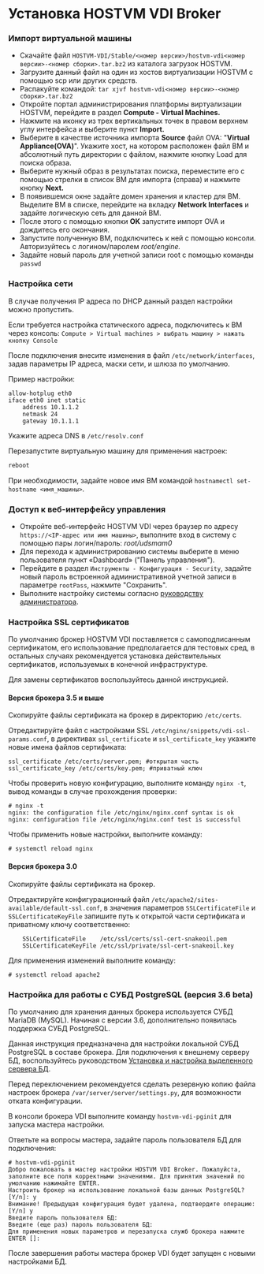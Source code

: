 # Установка HOSTVM VDI Broker

### Импорт виртуальной машины <a href="#import-vm" id="import-vm"></a>

* Скачайте файл `HOSTVM-VDI/Stable/<номер версии>/hostvm-vdi<номер версии>-<номер сборки>.tar.bz2` из каталога загрузок HOSTVM.
* Загрузите данный файл на один из хостов виртуализации HOSTVM с помощью scp или других средств.
* Распакуйте командой: `tar xjvf hostvm-vdi<номер версии>-<номер сборки>.tar.bz2`
* Откройте портал администрирования платформы виртуализации HOSTVM, перейдите в раздел **Compute - Virtual Machines.**
* Нажмите на иконку из трех вертикальных точек в правом верхнем углу интерфейса и выберите пункт **Import.**
* Выберите в качестве источника импорта **Source** файл OVA: "**Virtual Appliance(OVA)**". Укажите хост, на котором расположен файл ВМ и абсолютный путь директории с файлом, нажмите кнопку Load для поиска образа.
* Выберите нужный образ в результатах поиска, переместите его с помощью стрелки в список ВМ для импорта (справа) и нажмите кнопку **Next.**
* В появившемся окне задайте домен хранения и кластер для ВМ. Выделите ВМ в списке, перейдите на вкладку **Network Interfaces** и задайте логическую сеть для данной ВМ.
* После этого с помощью кнопки **OK** запустите импорт OVA и дождитесь его окончания.
* Запустите полученную ВМ, подключитесь к ней с помощью консоли. Авторизуйтесь с логином/паролем _root/engine._
* Задайте новый пароль для учетной записи root с помощью команды `passwd`

### Настройка сети <a href="#network-config" id="network-config"></a>

В случае получения IP адреса по DHCP данный раздел настройки можно пропустить.

Если требуется настройка статического адреса, подключитесь к ВМ через консоль: `Compute > Virtual machines > выбрать машину > нажать кнопку Console`

После подключения внесите изменения в файл `/etc/network/interfaces`, задав параметры IP адреса, маски сети, и шлюза по умолчанию.

Пример настройки:

```
allow-hotplug eth0
iface eth0 inet static
    address 10.1.1.2
    netmask 24
    gateway 10.1.1.1
```

Укажите адреса DNS в `/etc/resolv.conf`

Перезапустите виртуальную машину для применения настроек:

```bash
reboot
```

При необходимости, задайте новое имя ВМ командой `hostnamectl set-hostname <имя_машины>`.

### Доступ к веб-интерфейсу управления <a href="#accessing-web-interface" id="accessing-web-interface"></a>

* Откройте веб-интерфейс HOSTVM VDI через браузер по адресу `https://<IP-адрес или имя машины>`, выполните вход в систему с помощью пары логин/пароль: _root/udsmam0_
* Для перехода к администрированию системы выберите в меню пользователя пункт «Dashboard» ("Панель управления").
* Перейдите в раздел `Инструменты - Конфигурация - Security`, задайте новый пароль встроенной административной учетной записи в параметре `rootPass`, нажмите "Сохранить".
* Выполните настройку системы согласно [руководству администратора](../../hostvm-vdi-admin-guide/).

### Настройка SSL сертификатов <a href="#ssl-certificates" id="ssl-certificates"></a>

По умолчанию брокер HOSTVM VDI поставляется с самоподписанным сертификатом, его использование предполагается для тестовых сред, в остальных случаях рекомендуется установка действительных сертификатов, используемых в конечной инфраструктуре.

Для замены сертификатов воспользуйтесь данной инструкцией.

#### Версия брокера 3.5 и выше <a href="#ssl-certificates-35" id="ssl-certificates-35"></a>

Скопируйте файлы сертификата на брокер в директорию `/etc/certs`.

Отредактируйте файл с настройками SSL `/etc/nginx/snippets/vdi-ssl-params.conf`, в директивах `ssl_certificate` и `ssl_certificate_key` укажите новые имена файлов сертификата:

```
ssl_certificate /etc/certs/server.pem; #открытая часть
ssl_certificate_key /etc/certs/key.pem; #приватный ключ
```

Чтобы проверить новую конфигурацию, выполните команду `nginx -t`, вывод команды в случае прохождения проверки:

```shell-session
# nginx -t
nginx: the configuration file /etc/nginx/nginx.conf syntax is ok
nginx: configuration file /etc/nginx/nginx.conf test is successful
```

Чтобы применить новые настройки, выполните команду:

```shell-session
# systemctl reload nginx
```

#### Версия брокера 3.0 <a href="#ssl-certificates-30" id="ssl-certificates-30"></a>

Скопируйте файлы сертификата на брокер.

Отредактируйте конфигурационный файл `/etc/apache2/sites-available/default-ssl.conf`, в значения параметров `SSLCertificateFile` и `SSLCertificateKeyFile` запишите путь к открытой части сертификата и приватному ключу соответственно:

```
    SSLCertificateFile    /etc/ssl/certs/ssl-cert-snakeoil.pem
    SSLCertificateKeyFile /etc/ssl/private/ssl-cert-snakeoil.key
```

Для применения изменений выполните команду:

```shell-session
# systemctl reload apache2
```

### Настройка для работы с СУБД PostgreSQL (версия 3.6 beta)

По умолчанию для хранения данных брокера используется СУБД MariaDB (MySQL). Начиная с версии 3.6, дополнительно появилась поддержка СУБД PostgreSQL.

Данная инструкция предназначена для настройки локальной СУБД PostgreSQL в составе брокера. Для подключения к внешнему серверу БД, воспользуйтесь руководством [Установка и настройка выделенного сервера БД](../vdi-db/).

Перед переключением рекомендуется сделать резервную копию файла настроек брокера `/var/server/server/settings.py`, для возможности отката конфигурации.

В консоли брокера VDI выполните команду `hostvm-vdi-pginit` для запуска мастера настройки.

Ответьте на вопросы мастера, задайте пароль пользователя БД для подключения:

```shell-session
# hostvm-vdi-pginit
Добро пожаловать в мастер настройки HOSTVM VDI Broker. Пожалуйста, заполните все поля корректными значениями. Для принятия значений по умолчанию нажимайте ENTER.
Настроить брокер на использование локальной базы данных PostgreSQL? [Y/n]: y
Внимание! Предыдущая конфигурация будет удалена, подтвердите операцию: [Y/n] y
Введите пароль пользователя БД: 
Введите (еще раз) пароль пользователя БД: 
Для применения новых параметров и перезапуска служб брокера нажмите ENTER []: 
```

После завершения работы мастера брокер VDI будет запущен с новыми настройками БД.
